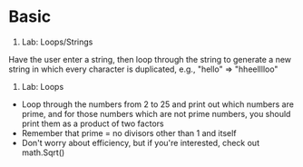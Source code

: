 # Basic

1. Lab: Loops/Strings

Have the user enter a string, then loop through the string to generate a new string in which every character is duplicated, e.g., "hello" => "hheelllloo"

1. Lab: Loops

* Loop through the numbers from 2 to 25 and print out which numbers are prime, and for those numbers which are not prime numbers, you should print them as a product of two factors
* Remember that prime = no divisors other than 1 and itself
* Don't worry about efficiency, but if you're interested, check out math.Sqrt()

